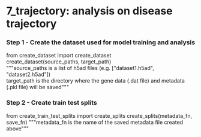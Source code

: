 # 7_trajectory: analysis on disease trajectory  

### Step 1 - Create the dataset used for model training and analysis  
from create_dataset import create_dataset  
create_dataset(source_paths, target_path)  
"""source_paths is a list of h5ad files (e.g. ["dataset1.h5ad", "dataset2.h5ad"])  
target_path is the directory where the gene data (.dat file) and metadata (.pkl file) will be saved"""  

### Step 2 - Create train test splits
from create_train_test_splits import create_splits
create_splits(metadata_fn, save_fn)
"""metadata_fn is the name of the saved metadata file created above"""

